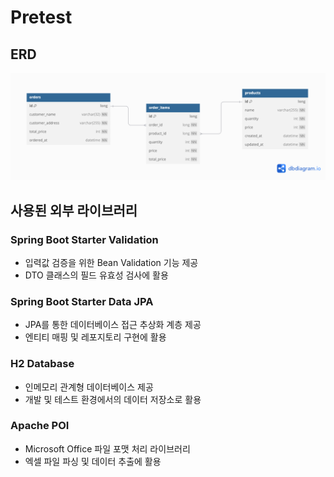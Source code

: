 # Pretest

## ERD

![](assets/Pretest.png)

## 사용된 외부 라이브러리

### Spring Boot Starter Validation

- 입력값 검증을 위한 Bean Validation 기능 제공
- DTO 클래스의 필드 유효성 검사에 활용

### Spring Boot Starter Data JPA

- JPA를 통한 데이터베이스 접근 추상화 계층 제공
- 엔티티 매핑 및 레포지토리 구현에 활용

### H2 Database

- 인메모리 관계형 데이터베이스 제공
- 개발 및 테스트 환경에서의 데이터 저장소로 활용

### Apache POI

- Microsoft Office 파일 포맷 처리 라이브러리
- 엑셀 파일 파싱 및 데이터 추출에 활용
